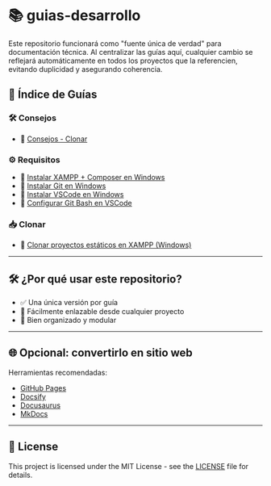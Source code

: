 # 📚 guias-desarrollo
Este repositorio funcionará como "fuente única de verdad" para documentación técnica. Al centralizar las guías aquí, cualquier cambio se reflejará automáticamente en todos los proyectos que la referencien, evitando duplicidad y asegurando coherencia.
## 📁 Índice de Guías
### 🛠 Consejos
- 📄 [Consejos - Clonar](https://github.com/tejada1970/guias-desarrollo/blob/master/consejos/consejos-clonar.md)

### ⚙️ Requisitos
- 📄 [Instalar XAMPP + Composer en Windows](https://github.com/tejada1970/guias-desarrollo/blob/master/requisitos/instalar-xampp-composer-windows.md)
- 📄 [Instalar Git en Windows](https://github.com/tejada1970/guias-desarrollo/blob/master/requisitos/instalar-git-windows.md)
- 📄 [Instalar VSCode en Windows](https://github.com/tejada1970/guias-desarrollo/blob/master/requisitos/instalar-vscode-windows.md)
- 📄 [Configurar Git Bash en VSCode](https://github.com/tejada1970/guias-desarrollo/blob/master/requisitos/configurar-git-bash-vscode.md)

### 📥 Clonar
- 📄 [Clonar proyectos estáticos en XAMPP (Windows)](https://github.com/tejada1970/guias-desarrollo/blob/master/clonar/clonar-proyectos-estaticos-xampp-windows.md)
---
## 🛠 ¿Por qué usar este repositorio?

- ✅ Una única versión por guía
- 🔗 Fácilmente enlazable desde cualquier proyecto
- 📁 Bien organizado y modular
---
## 🌐 Opcional: convertirlo en sitio web
Herramientas recomendadas:
- [GitHub Pages](https://pages.github.com/)
- [Docsify](https://docsify.js.org)
- [Docusaurus](https://docusaurus.io)
- [MkDocs](https://www.mkdocs.org/)
---
## 📄 License
This project is licensed under the MIT License - see the [LICENSE](LICENSE) file for details.
